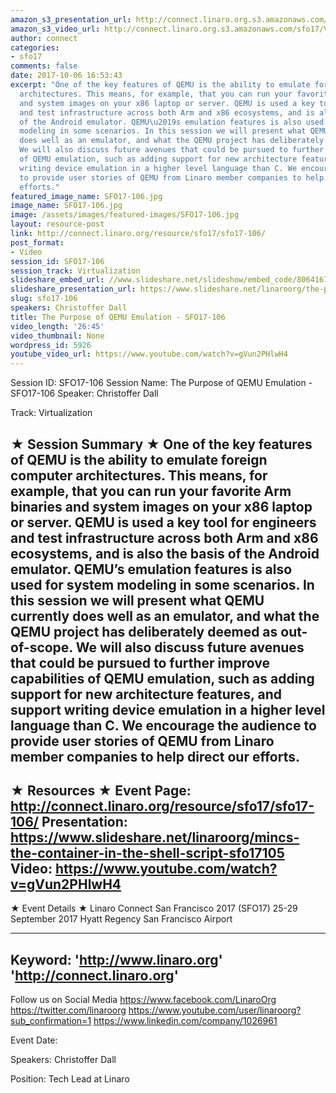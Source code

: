 ```yaml
---
amazon_s3_presentation_url: http://connect.linaro.org.s3.amazonaws.com/sfo17/Presentations/SFO17-106%20QEMU.pdf
amazon_s3_video_url: http://connect.linaro.org.s3.amazonaws.com/sfo17/Videos/SFO17-106%20The%20Purpose%20of%20QEMU%20Emulation.mp4
author: connect
categories:
- sfo17
comments: false
date: 2017-10-06 16:53:43
excerpt: "One of the key features of QEMU is the ability to emulate foreign computer
  architectures. This means, for example, that you can run your favorite Arm binaries
  and system images on your x86 laptop or server. QEMU is used a key tool for engineers
  and test infrastructure across both Arm and x86 ecosystems, and is also the basis
  of the Android emulator. QEMU\u2019s emulation features is also used for system
  modeling in some scenarios. In this session we will present what QEMU currently
  does well as an emulator, and what the QEMU project has deliberately deemed as out-of-scope.
  We will also discuss future avenues that could be pursued to further improve capabilities
  of QEMU emulation, such as adding support for new architecture features, and support
  writing device emulation in a higher level language than C. We encourage the audience
  to provide user stories of QEMU from Linaro member companies to help direct our
  efforts."
featured_image_name: SFO17-106.jpg
image_name: SFO17-106.jpg
image: /assets/images/featured-images/SFO17-106.jpg
layout: resource-post
link: http://connect.linaro.org/resource/sfo17/sfo17-106/
post_format:
- Video
session_id: SFO17-106
session_track: Virtualization
slideshare_embed_url: //www.slideshare.net/slideshow/embed_code/80641678
slideshare_presentation_url: https://www.slideshare.net/linaroorg/the-purpose-of-qemu-emulation-sfo17106
slug: sfo17-106
speakers: Christoffer Dall
title: The Purpose of QEMU Emulation - SFO17-106
video_length: '26:45'
video_thumbnail: None
wordpress_id: 5926
youtube_video_url: https://www.youtube.com/watch?v=gVun2PHlwH4
---
```


Session ID: SFO17-106
Session Name: The Purpose of QEMU Emulation - SFO17-106
Speaker: Christoffer Dall

Track: Virtualization

★ Session Summary ★
One of the key features of QEMU is the ability to emulate foreign computer architectures. This means, for example, that you can run your favorite Arm binaries and system images on your x86 laptop or server. QEMU is used a key tool for engineers and test infrastructure across both Arm and x86 ecosystems, and is also the basis of the Android emulator. QEMU’s emulation features is also used for system modeling in some scenarios. In this session we will present what QEMU currently does well as an emulator, and what the QEMU project has deliberately deemed as out-of-scope. We will also discuss future avenues that could be pursued to further improve capabilities of QEMU emulation, such as adding support for new architecture features, and support writing device emulation in a higher level language than C. We encourage the audience to provide user stories of QEMU from Linaro member companies to help direct our efforts.
---------------------------------------------------
★ Resources ★
Event Page: http://connect.linaro.org/resource/sfo17/sfo17-106/
Presentation: https://www.slideshare.net/linaroorg/mincs-the-container-in-the-shell-script-sfo17105
Video: https://www.youtube.com/watch?v=gVun2PHlwH4
---------------------------------------------------

★ Event Details ★
Linaro Connect San Francisco 2017 (SFO17)
25-29 September 2017
Hyatt Regency San Francisco Airport

---------------------------------------------------
Keyword:
'http://www.linaro.org'
'http://connect.linaro.org'
---------------------------------------------------
Follow us on Social Media
https://www.facebook.com/LinaroOrg
https://twitter.com/linaroorg
https://www.youtube.com/user/linaroorg?sub_confirmation=1
https://www.linkedin.com/company/1026961

Event Date:

Speakers: Christoffer Dall

Position: Tech Lead at Linaro
